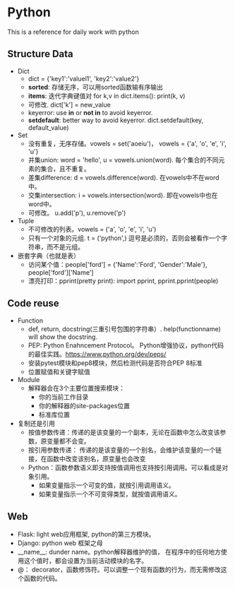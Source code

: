 # Python
This is a reference for daily work with python
## Structure Data
- Dict
  - dict = {'key1':'valuel1', 'key2':'value2'}
  - **sorted**: 存储无序，可以用sorted函数输有序输出
  - **items**: 迭代字典键值对 for k,v in dict.items(): print(k, v)
  - 可修改. dict['k'] = new_value
  - keyerror: use **in** or **not in** to avoid keyerror.
  - **setdefault**: better way to avoid keyerror. dict.setdefault(key, default_value)
- Set
  - 没有重复，无序存储。vowels = set('aoeiu')， vowels = {'a', 'o', 'e', 'i', 'u'}
  - 并集union: word = 'hello', u = vowels.union(word). 每个集合的不同元素的集合，且不重复。
  - 差集difference: d = vowels.difference(word). 在vowels中不在word中。
  - 交集intersection: i = vowels.intersection(word). 即在vowels中也在word中。
  - 可修改。 u.add('p'), u.remove('p')
- Tuple
  - 不可修改的列表。vowels = ('a', 'o', 'e', 'i', 'u')
  - 只有一个对象的元组. t = ('python',) 逗号是必须的，否则会被看作一个字符串，而不是元组。
- 嵌套字典（也就是表）
  - 访问某个值：people['ford'] = {'Name':'Ford', 'Gender':'Male'}, people['ford']['Name']
  - 漂亮打印：pprint(pretty print): import pprint, pprint.pprint(people)
## Code reuse
- Function
  - def, return, docstring(三重引号包围的字符串）. help(functionname) will show the docstring.
  - PEP: Python Enahncement Protocol。 Python增强协议，python代码的最佳实践。https://www.python.org/dev/peps/
  - 安装pytest模块和pep8模块，然后检测代码是否符合PEP 8标准
  - 位置赋值和关键字赋值
- Module
  - 解释器会在3个主要位置搜索模块：
    - 你的当前工作目录
    - 你的解释器的site-packages位置
    - 标准库位置
- 复制还是引用
  - 按值参数传递：传递的是该变量的一个副本，无论在函数中怎么改变该参数，原变量都不会变。
  - 按引用参数传递： 传递的是该变量的一个别名，会维护该变量的一个链接，在函数中改变该别名，原变量也会改变
  - Python：函数参数语义即支持按值调用也支持按引用调用。可以看成是对象引用。
    - 如果变量指示一个可变的值，就按引用调用语义。
    - 如果变量指示一个不可变得类型，就按值调用语义。
## Web
- Flask: light web应用框架, python的第三方模块。 
- Django: python web 框架之母
- \_\_name__: dunder name。python解释器维护的值， 在程序中的任何地方使用这个值时，都会设置为当前活动模块的名字。
- @： decorator，函数修饰符。可以调整一个现有函数的行为，而无需修改这个函数的代码。



